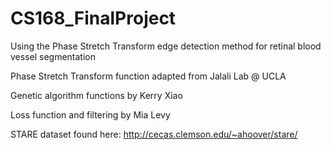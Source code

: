 # CS168_FinalProject
Using the Phase Stretch Transform edge detection method for retinal blood vessel segmentation 

Phase Stretch Transform function adapted from Jalali Lab @ UCLA 

Genetic algorithm functions by Kerry Xiao 

Loss function and filtering by Mia Levy 

STARE dataset found here: http://cecas.clemson.edu/~ahoover/stare/
